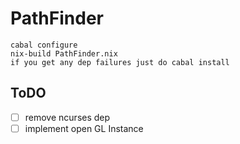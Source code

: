 # PathFinder
```
cabal configure
nix-build PathFinder.nix
if you get any dep failures just do cabal install
```
## ToDO
- [ ] remove ncurses dep
- [ ] implement open GL Instance

